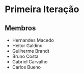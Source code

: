 # Primeira Iteração

## Membros

- Hernandes Macedo
- Heitor Galdino
- Guilherme Brandt
- Bruno Costa
- Gabriel Carvalho
- Carlos Bueno
